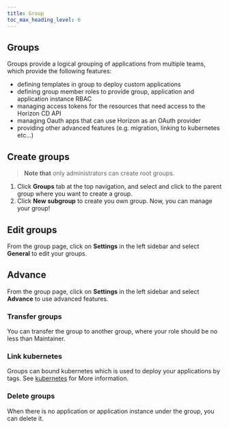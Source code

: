 ```yaml
---
title: Group
toc_max_heading_level: 6
---
```


## Groups
Groups provide a logical grouping of applications from multiple teams, which provide the following features: 
* defining templates in group to deploy custom applications
* defining group member roles to provide group, application and application instance RBAC
* managing access tokens for the resources that need access to the Horizon CD API
* managing Oauth apps that can use Horizon as an OAuth provider
* providing other advanced features (e.g. migration, linking to kubernetes etc...)


## Create groups
> **Note that** only administrators can create root groups.

1. Click **Groups** tab at the top navigation, and select and click to the parent group where you want to create a group. 
2. Click **New subgroup** to create you own group. 
Now, you can manage your group!

## Edit groups

From the group page, click on **Settings** in the left sidebar and select **General** to edit your groups. 

## Advance
From the group page, click on **Settings** in the left sidebar and select **Advance** to use advanced features. 

### Transfer groups
You can transfer the group to another group, where your role should be no less than Maintainer. 

### Link kubernetes
Groups can bound kubernetes which is used to deploy your applications by tags. See [kubernetes](../administrator/kubernetes.md) for More information. 

### Delete groups
When there is no application or application instance under the group, you can delete it. 